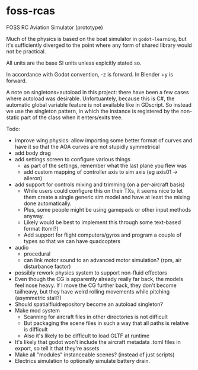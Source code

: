 # foss-rcas

FOSS RC Aviation Simulator (prototype)

Much of the physics is based on the boat simulator in `godot-learning`, but it's sufficiently diverged to the point where any form of shared library would not be practical.

All units are the base SI units unless explcitly stated so.

In accordance with Godot convention, -z is forward. In Blender +y is forward.

A note on singletons+autoload in this project: there have been a few cases where autoload was desirable. Unfortuantely, because this is C#, the automatic global variable feature is not available like in GDscript. So instead we use the singleton pattern, in which the instance is registered by the non-static part of the class when it enters/exits tree.

Todo:
- improve wing physics: allow importing some better format of curves and have it so that the AOA curves are not stupidly symmetrical 
- add body drag
- add settings screen to configure various things
    - as part of the settings, remember what the last plane you flew was
    - add custom mapping of controller axis to sim axis (eg axis01 -> aileron)
- add support for controls mixing and trimming (on a per-aircraft basis)
    - While users could configure this on their TXs, it seems nice to let them create a single generic sim model and have at least the mixing done automatically.
    - Plus, some people might be using gamepads or other input methods anyway.
    - Likely would be best to implement this through some text-based format (toml?)
    - Add support for flight computers/gyros and program a couple of types so that we can have quadcopters
- audio
    - procedural
    - can link motor sound to an advanced motor simulation? (rpm, air disturbance factor)
- possibly rework physics system to support non-fluid effectors
- Even though the CG is apparently already really far back, the models feel nose heavy. If I move the CG further back, they don't become tailheavy, but they have weird rolling movements while pitching (asymmetric stall?)
- Should spatialfluidrepository become an autoload singleton?
- Make mod system
    - Scanning for aircraft files in other directories is not difficult
    - But packaging the scene files in such a way that all paths is relative is difficult
    - Also it's likely to be difficult to load GLTF at runtime
- It's likely that godot won't include the aircraft metadata .toml files in export, so tell it that they're assets
- Make all "modules" instanceable scenes? (instead of just scripts)
- Electrics simulation to optionally simulate battery drain.